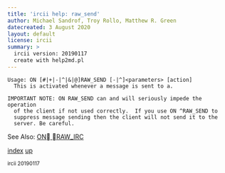 ```yaml
---
title: 'ircii help: raw_send'
author: Michael Sandrof, Troy Rollo, Matthew R. Green
datecreated: 3 August 2020
layout: default
license: ircii
summary: >
  ircii version: 20190117
  create with help2md.pl
---
```

```
Usage: ON [#|+|-|^|&|@]RAW_SEND [-|^]<parameters> [action]
  This is activated whenever a message is sent to a.

IMPORTANT NOTE: ON RAW_SEND can and will seriously impede the operation
  of the client if not used correctly.  If you use ON ^RAW_SEND to
  suppress message sending then the client will not send it to the
  server. Be careful.

```
See Also:
  [ON RAW_IRC](../on/raw_irc.html)

[index](index.html)
[up](..)

<small> ircii 20190117 </small>

